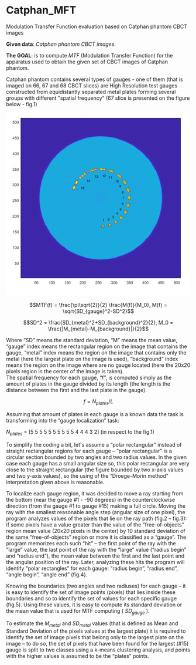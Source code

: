 # Catphan_MFT
Modulation Transfer Function evaluation based on Catphan phantom CBCT images

**Given data**: *Catphan phantom  CBCT images*.

**The GOAL**: is to compute *MTF* (Modulation Transfer Function) for the apparatus used to obtain the given set of CBCT images of Catphan phantom.

Catphan phantom contains several types of gauges - one of them (that is imaged on 66, 67 and 68 CBCT slices) are High Resolution test gauges constructed from equidistantly separated metal plates forming several groups with different "spatial frequency" (67 slice is presented on the figure below - fig.1)

![Alt text](localization_trap_all.png?raw=true "Figure 1 Catphan phantom - CBCT slice #67 (high resolution gauge marked by a red line trapezoid)")

$$MTF(f) = \frac{\pi\sqrt{2}}{2} \frac{M(f)}{M_0},    M(f) = \sqrt{SD_{gauge}^2-SD^2}$$

$$SD^2 = \frac{SD_{metal}^2+SD_{background}^2}{2},    M_0 = \frac{|M_{metal}-M_{background}|}{2}$$


Where “SD” means the standard deviation, “M” means the mean value, “gauge” index means the rectangular region on the image that contains the gauge, “metal” index means the region on the image that contains only the metal (here the largest plate on the image is used), “background” index means the region on the image where are no gauge located (here the 20x20 pixels region in the center of the image is taken).  
The spatial frequency for each gauge, “f”, is computed simply as the amount of plates in the gauge divided by its length (the length is the distance between the first and the last plate in the gauge).

$$f = N_{plates}/L$$

Assuming that amount of plates in each gauge is a known data the task is transforming into the “gauge 
localization” task:

$N_{plates}$ = [5 5 5 5 5 5 5 5 5 5 4 4 4 3 2] (in respect to the fig.1)

To simplify the coding a bit, let's assume a “polar rectangular” instead of straight rectangular regions for each gauge – “polar rectangular” is a circular section bounded by two angles and two radius values. In the given case each gauge has a small angular size so, this polar rectangular are very close to the straight rectangular (the figure bounded by two x-axis values and two y-axis values), so the using of the “Droege-Morin method” interpretation given above is reasonable. 

To localize each gauge region, it was decided to move a ray starting from the bottom (near the gauge #1 - -90 degrees) in the counterclockwise direction (from the gauge #1 to gauge #15) making a full circle. Moving the ray with the smallest reasonable angle step (angular size of one pixel), the program analyzes values of the pixels that lie on the ray path (fig.2 – fig.3): if some pixels have a value greater than the value of the “free-of-objects” region mean value (20x20 pixels in the center) by 10 standard deviation of the same “free-of-objects” region or more it is classified as a “gauge”. The program memorizes each such “hit” – the first point of the ray with the “large” value, the last point of the ray with the “large” value (“radius begin” and “radius end”), the mean value between the first and the last point and the angular position of the ray. Later, analyzing these hits the program will identify “polar rectangles” for each gauge: “radius begin”, “radius end”, “angle begin”, “angle end” (fig.4). 

Knowing the boundaries (two angles and two radiuses) for each gauge – it is easy to identify the set of 
image points (pixels) that lies inside these boundaries and so to identify the set of values for each 
specific gauge (fig.5). Using these values, it is easy to compute its standard deviation or the mean value 
that is used for MTF computing ( $SD_{gauge}$ ).

To estimate the $M_{metal}$ and $SD_{metal}$ values (that is defined as Mean and Standard Deviation of the 
pixels values at the largest plate) it is required to identify the set of image pixels that belong only to the 
largest plate on the image – to do so, the set of pixels that have been found for the largest (#15) gauge is 
split to two classes using a k-means clustering analysis, and points with the higher values is assumed to 
be the “plates” points.
